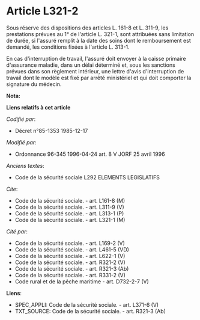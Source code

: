# Article L321-2

Sous réserve des dispositions des articles L. 161-8 et L. 311-9, les prestations prévues au 1° de l'article L. 321-1, sont
attribuées sans limitation de durée, si l'assuré remplit à la date des soins dont le remboursement est demandé, les
conditions fixées à l'article L. 313-1.

En cas d'interruption de travail, l'assuré doit envoyer à la caisse primaire d'assurance maladie, dans un délai déterminé et,
sous les sanctions prévues dans son règlement intérieur, une lettre d'avis d'interruption de travail dont le modèle est fixé
par arrêté ministériel et qui doit comporter la signature du médecin.

**Nota:**



**Liens relatifs à cet article**

_Codifié par_:

  - Décret n°85-1353 1985-12-17

_Modifié par_:

  - Ordonnance 96-345 1996-04-24 art. 8 V JORF 25 avril 1996

_Anciens textes_:

  - Code de la sécurité sociale L292 ELEMENTS LEGISLATIFS

_Cite_:

  - Code de la sécurité sociale. - art. L161-8 (M)
  - Code de la sécurité sociale. - art. L311-9 (V)
  - Code de la sécurité sociale. - art. L313-1 (P)
  - Code de la sécurité sociale. - art. L321-1 (M)

_Cité par_:

  - Code de la sécurité sociale. - art. L169-2 (V)
  - Code de la sécurité sociale. - art. L461-5 (VD)
  - Code de la sécurité sociale. - art. L622-1 (V)
  - Code de la sécurité sociale. - art. R321-2 (V)
  - Code de la sécurité sociale. - art. R321-3 (Ab)
  - Code de la sécurité sociale. - art. R331-2 (V)
  - Code rural et de la pêche maritime - art. D732-2-7 (V)

**Liens**:

  - SPEC_APPLI: Code de la sécurité sociale. - art. L371-6 (V)
  - TXT_SOURCE: Code de la sécurité sociale. - art. R321-3 (Ab)
